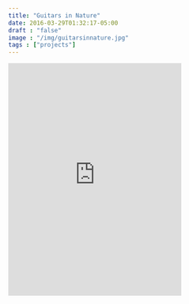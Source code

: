 ```yaml
---
title: "Guitars in Nature"
date: 2016-03-29T01:32:17-05:00
draft : "false"
image : "/img/guitarsinnature.jpg"
tags : ["projects"]
---
```


<!--more-->

<iframe style="border: 0; width: 350px; height: 470px;" src="https://bandcamp.com/EmbeddedPlayer/album=523849484/size=large/bgcol=ffffff/linkcol=0687f5/tracklist=false/transparent=true/" seamless><a href="http://michaelbetts.bandcamp.com/album/guitars-in-nature">guitars in nature by Michael Betts</a></iframe>
